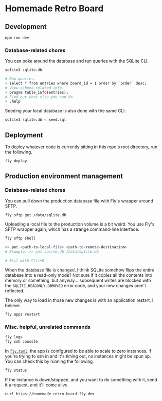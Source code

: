 # Homemade Retro Board

## Development

```sh
npm run dev
```

### Database-related chores

You can poke around the database and run queries with the SQLite CLI.

```sh
sqlite3 sqlite.db

# Run queries.
> select * from entries where board_id = 1 order by `order` desc;
# View schema-related info.
> pragma table_info(entries);
# Find out what else you can do.
> .help
```

Seeding your local database is also done with the same CLI.

```sh
sqlite3 sqlite.db < seed.sql
```

## Deployment

To deploy whatever code is currently sitting in this repo's root directory, run
the following.

```sh
fly deploy
```

## Production environment management

### Database-related chores

You can pull down the production database file with Fly's wrapper around SFTP.

```sh
fly sftp get /data/sqlite.db
```

Uploading a local file to the production volume is a bit weird. You use Fly's
SFTP wrapper again, which has a strange command-line interface.

```sh
fly sftp shell

>> put <path-to-local-file> <path-to-remote-destination>
# Example: >> put sqlite.db /data/sqlite.db

# Exit with Ctrl+D
```

When the database file is changed, I think SQLite somehow flips the entire
database into a read-only mode? Not sure if it copies all the contents into
memory or something, but anyway... subsequent writes are blocked with the
`SQLITE_READONLY_DBMOVED` error code, and your new changes aren't reflected.

The only way to load in those new changes is with an application restart, I
believe.

```sh
fly apps restart
```

### Misc. helpful, unrelated commands

```sh
fly logs
fly ssh console
```

In [`fly.toml`](fly.toml), the app is configured to be able to scale to zero
instances. If you're trying to ssh in and it's timing out, no instances might be
spun up. You can check this by running the following.

```sh
fly status
```

If the instance is down/stopped, and you want to do something with it, send it a
request, and it'll come alive.

```sh
curl https://homemade-retro-board.fly.dev
```
